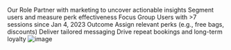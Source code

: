 Our Role
Partner with marketing to uncover actionable insights
Segment users and measure perk effectiveness
Focus Group
Users with >7 sessions since Jan 4, 2023
Outcome
Assign relevant perks (e.g., free bags, discounts)
Deliver tailored messaging
Drive repeat bookings and long-term loyalty
![image](https://github.com/user-attachments/assets/8e906531-018a-462a-a559-66457b3c660a)


